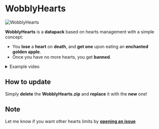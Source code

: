 # WobblyHearts

![WobblyHearts](https://github.com/Kyrianow/WobblyHearts/assets/140896938/9cd60357-d9e4-4453-96d8-e9b4661c26f9)

**WobblyHearts** is a **datapack** based on hearts management with a simple concept:<br>
- You **lose** a **heart** on **death**, and **get one** upon eating an **enchanted golden apple**.
- Once you have no more hearts, you get **banned**.

<details><summary>Example video</summary>
MP4 Placeholder
</details>

## How to update

Simply **delete** the **WobblyHearts.zip** and **replace** it with the **new** one!

## Note

Let me know if you want other hearts limits by **<a href="https://github.com/Kyrianow/WobblyHearts/issues" target="_blank">opening an issue**
